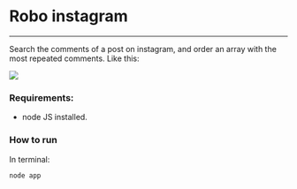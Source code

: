 # Robo instagram

****

 Search the comments of a post on instagram, and order an array with the most repeated comments. Like this:
 
 ![](https://i.imgur.com/7v14bVV.png)
  
### Requirements:

- node JS installed.

### How to run
In terminal:

```
node app
```
